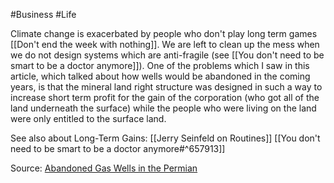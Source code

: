 #Business #Life 

Climate change is exacerbated by people who don't play long term games [[Don't end the week with nothing]]. We are left to clean up the mess when we do not design systems which are anti-fragile (see [[You don't need to be smart to be a doctor anymore]]). One of the problems which I saw in this article, which talked about how wells would be abandoned in the coming years, is that the mineral land right structure was designed in such a way to increase short term profit for the gain of the corporation (who got all of the land underneath the surface) while the people who were living on the land were only entitled to the surface land. 

See also about Long-Term Gains: 
[[Jerry Seinfeld on Routines]]
[[You don't need to be smart to be a doctor anymore#^657913]]

Source: [Abandoned Gas Wells in the Permian](https://grist.org/abandoned-oil-gas-wells-permian-texas-new-mexico/)
